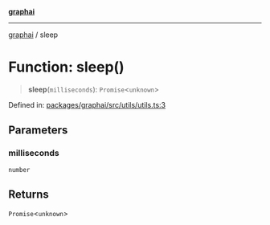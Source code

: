 [**graphai**](../README.md)

***

[graphai](../globals.md) / sleep

# Function: sleep()

> **sleep**(`milliseconds`): `Promise`\<`unknown`\>

Defined in: [packages/graphai/src/utils/utils.ts:3](https://github.com/kawamataryo/graphai/blob/e8a7b825cfe5b60039202cad9c90359642833517/packages/graphai/src/utils/utils.ts#L3)

## Parameters

### milliseconds

`number`

## Returns

`Promise`\<`unknown`\>
